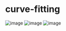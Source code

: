 # curve-fitting
![image](https://github.com/vvvvvvss/curve-fitting/assets/148562671/78589b10-306b-477e-9133-da419fed4c8a)
![image](https://github.com/vvvvvvss/curve-fitting/assets/148562671/6a51d09d-87c3-4e0d-972e-b58b1df07860)
![image](https://github.com/vvvvvvss/curve-fitting/assets/148562671/b4579be5-ac3e-4e9e-ae38-c46ca4ba0509)

